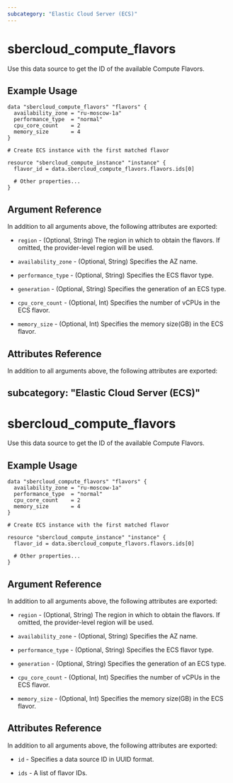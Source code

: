 ```yaml
---
subcategory: "Elastic Cloud Server (ECS)"
---
```


# sbercloud\_compute\_flavors

Use this data source to get the ID of the available Compute Flavors.

## Example Usage

```hcl
data "sbercloud_compute_flavors" "flavors" {
  availability_zone = "ru-moscow-1a"
  performance_type  = "normal"
  cpu_core_count    = 2
  memory_size       = 4
}

# Create ECS instance with the first matched flavor

resource "sbercloud_compute_instance" "instance" {
  flavor_id = data.sbercloud_compute_flavors.flavors.ids[0]

  # Other properties...
}
```

## Argument Reference

In addition to all arguments above, the following attributes are exported:

* `region` - (Optional, String) The region in which to obtain the flavors. If omitted, the provider-level region will be used.

* `availability_zone` - (Optional, String) Specifies the AZ name.

* `performance_type` - (Optional, String) Specifies the ECS flavor type.

* `generation` - (Optional, String) Specifies the generation of an ECS type.

* `cpu_core_count` - (Optional, Int) Specifies the number of vCPUs in the ECS flavor.

* `memory_size` - (Optional, Int) Specifies the memory size(GB) in the ECS flavor.


## Attributes Reference

In addition to all arguments above, the following attributes are exported:

subcategory: "Elastic Cloud Server (ECS)"
---

# sbercloud\_compute\_flavors

Use this data source to get the ID of the available Compute Flavors.

## Example Usage

```hcl
data "sbercloud_compute_flavors" "flavors" {
  availability_zone = "ru-moscow-1a"
  performance_type  = "normal"
  cpu_core_count    = 2
  memory_size       = 4
}

# Create ECS instance with the first matched flavor

resource "sbercloud_compute_instance" "instance" {
  flavor_id = data.sbercloud_compute_flavors.flavors.ids[0]

  # Other properties...
}
```

## Argument Reference

In addition to all arguments above, the following attributes are exported:

* `region` - (Optional, String) The region in which to obtain the flavors. If omitted, the provider-level region will be used.

* `availability_zone` - (Optional, String) Specifies the AZ name.

* `performance_type` - (Optional, String) Specifies the ECS flavor type.

* `generation` - (Optional, String) Specifies the generation of an ECS type.

* `cpu_core_count` - (Optional, Int) Specifies the number of vCPUs in the ECS flavor.

* `memory_size` - (Optional, Int) Specifies the memory size(GB) in the ECS flavor.


## Attributes Reference

In addition to all arguments above, the following attributes are exported:

* `id` - Specifies a data source ID in UUID format.

* `ids` - A list of flavor IDs.
